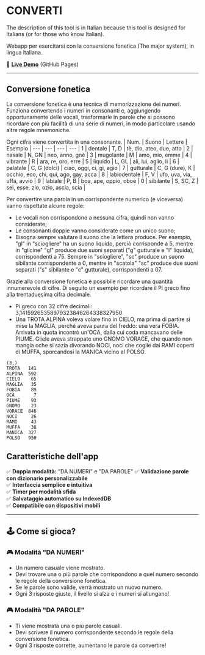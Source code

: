 # CONVERTI

The description of this tool is in Italian because this tool is designed for Italians (or for those who know Italian).

Webapp per esercitarsi con la conversione fonetica (The major system), in lingua italiana.

🔗 **[Live Demo](https://TUO_USERNAME.github.io/converti/)** (GitHub Pages)

---


## Conversione fonetica
La conversione fonetica è una tecnica di memorizzazione dei numeri. Funziona convertendo i numeri in consonanti e, aggiungendo opportunamente delle vocali, trasformarle in parole che si possono ricordare con più facilità di una serie di numeri, in modo particolare usando altre regole mnemoniche. 

Ogni cifra viene convertita in una consonante. 
| Num. |	Suono |	Lettere |	Esempio
| --- | --- | --- | --- |
1 |	dentale |	T, D | 	tè, dio, ateo, due, atto |
2 |	nasale |	N, GN |	neo, anno, gnè |
3 |	mugolante |	M | amo, mio, emme |
4 |	vibrante |	R |	ara, re, oro, erre |
5 |	liquido |	L, GL |	ali, lui, aglio, li |
6 |	palatale |	C, G (dolci) |	ciao, oggi, ci, gi, agio |
7 |	gutturale |	C, G (dure), K |	occhio, eco, chi, qui, ago, gay, acca |
8 |	labiodentale |	F, V |	ufo, uva, via, uffa, avvio |
9 |	labiale |	P, B |	boa, ape, oppio, oboe |
0 |	sibilante |	S, SC, Z |	sei, esse, zio, ozio, ascia, scia |


Per convertire una parola in un corrispondente numerico (e viceversa) vanno rispettate alcune regole:

* Le vocali non corrispondono a nessuna cifra, quindi non vanno considerate;
* Le consonanti doppie vanno considerate come un unico suono;
* Bisogna sempre valutare il suono che la lettera produce. Per esempio, "gl" in "sciogliere" ha un suono liquido, perciò corrisponde a 5, mentre in "glicine" "gl" produce due suoni separati ("g" gutturale e "l" liquida), corrispondenti a 75. Sempre in "sciogliere", "sc" produce un suono sibilante corrispondente a 0, mentre in "scatola" "sc" produce due suoni separati ("s" sibilante e "c" gutturale), corrispondenti a 07.

Grazie alla conversione fonetica è possibile ricordare una quantità innumerevole di cifre. Di seguito un esempio per ricordare il Pi greco fino alla trentaduesima cifra decimale.
* Pi greco con 32 cifre decimali: 3,14159265358979323846264338327950
* Una TROTA ALPINA voleva volare fino in CIELO, ma prima di partire si mise la MAGLIA, perché aveva paura del freddo: una vera FOBIA. Arrivata in quota incontrò un'OCA, dalla cui coda mancavano delle PIUME. Gliele aveva strappate uno GNOMO VORACE, che quando non mangia oche si sazia divorando NOCI, noci che coglie dai RAMI coperti di MUFFA, sporcandosi la MANICA vicino al POLSO. 

```
(3,) 
TROTA   141
ALPINA  592
CIELO    65
MAGLIA   35
FOBIA    89
OCA       7
PIUME    93
GNOMO    23 
VORACE  846
NOCI     26
RAMI     43
MUFFA    38
MANICA  327
POLSO   950
```


## Caratteristiche dell'app

✅ **Doppia modalità:** "DA NUMERI" e "DA PAROLE"
✅ **Validazione parole con dizionario personalizzabile**  
✅ **Interfaccia semplice e intuitiva**  
✅ **Timer per modalità sfida**  
✅ **Salvataggio automatico su IndexedDB**  
✅ **Compatibile con dispositivi mobili**  

---

## 🕹 **Come si gioca?**
### 🎮 **Modalità "DA NUMERI"**
 - Un numero casuale viene mostrato.  
 - Devi trovare una o più parole che corrispondono a quel numero secondo le regole della conversione fonetica.  
 - Se le parole sono valide, verrà mostrato un nuovo numero.
 - Ogni 3 risposte giuste, il livello si alza e i numeri si allungano!

### 🎮 **Modalità "DA PAROLE"**
 - Ti viene mostrata una o più parole casuali.  
 - Devi scrivere il numero corrispondente secondo le regole della conversione fonetica. 
 - Ogni 3 risposte corrette, aumentano le parole da convertire!

